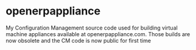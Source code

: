 # openerpappliance
My Configuration Management source code used for building virtual machine appliances available at openerpappliance.com. Those builds are now obsolete and the CM code is now public for first time
